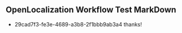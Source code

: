 ## OpenLocalization Workflow Test MarkDown
* 29cad7f3-fe3e-4689-a3b8-2f1bbb9ab3a4 
thanks!<!--HONumber=Mar16_HO4-->
